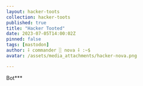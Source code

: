 ```yaml
---
layout: hacker-toots
collection: hacker-toots
published: true
title: "Hacker Tooted"
date: 2023-07-05T14:00:02Z
pinned: false
tags: [mastodon]
author: ⸸ commander ░ nova ⸸ :~$
avatar: /assets/media_attachments/hacker-nova.png

---
```


<p>Bot***</p>


